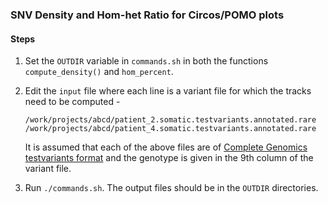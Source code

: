 ### SNV Density and Hom-het Ratio for Circos/POMO plots

#### Steps
1. Set the ```OUTDIR``` variable in ```commands.sh``` in both the functions ```compute_density()``` and ```hom_percent```.
2. Edit the ```input``` file where each line is a variant file for which the tracks need to be computed  -
   ```
   /work/projects/abcd/patient_2.somatic.testvariants.annotated.rare
   /work/projects/abcd/patient_4.somatic.testvariants.annotated.rare
   ```

   It is assumed that each of the above files are of [Complete Genomics testvariants format](https://github.com/ak352/melanomics/wiki/File-formats) and the genotype is given in the 9th column of the variant file.
3. Run ```./commands.sh```. The output files should be in the ```OUTDIR``` directories.

